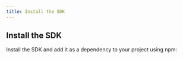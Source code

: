 ```yaml
---
title: Install the SDK
---
```

## Install the SDK

Install the SDK and add it as a dependency to your project using npm:

<StackSelector snippet="installsdk"/>

<NextSectionLink/>
